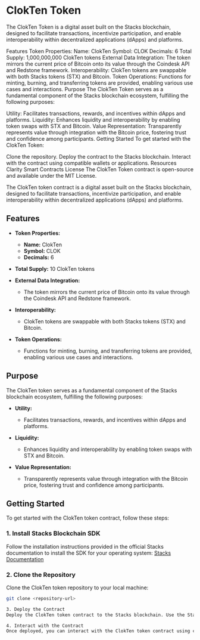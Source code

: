 # ClokTen Token
The ClokTen Token is a digital asset built on the Stacks blockchain, designed to facilitate transactions, incentivize participation, and enable interoperability within decentralized applications (dApps) and platforms.

Features
Token Properties:
Name: ClokTen
Symbol: CLOK
Decimals: 6
Total Supply: 1,000,000,000 ClokTen tokens
External Data Integration:
The token mirrors the current price of Bitcoin onto its value through the Coindesk API and Redstone framework.
Interoperability:
ClokTen tokens are swappable with both Stacks tokens (STX) and Bitcoin.
Token Operations:
Functions for minting, burning, and transferring tokens are provided, enabling various use cases and interactions.
Purpose
The ClokTen Token serves as a fundamental component of the Stacks blockchain ecosystem, fulfilling the following purposes:

Utility:
Facilitates transactions, rewards, and incentives within dApps and platforms.
Liquidity:
Enhances liquidity and interoperability by enabling token swaps with STX and Bitcoin.
Value Representation:
Transparently represents value through integration with the Bitcoin price, fostering trust and confidence among participants.
Getting Started
To get started with the ClokTen Token:

Clone the repository.
Deploy the contract to the Stacks blockchain.
Interact with the contract using compatible wallets or applications.
Resources
Clarity Smart Contracts
License
The ClokTen Token contract is open-source and available under the MIT License.

The ClokTen token contract is a digital asset built on the Stacks blockchain, designed to facilitate transactions, incentivize participation, and enable interoperability within decentralized applications (dApps) and platforms.

## Features

- **Token Properties:** 
  - **Name:** ClokTen
  - **Symbol:** CLOK
  - **Decimals:** 6

- **Total Supply:** 10 ClokTen tokens

- **External Data Integration:** 
  - The token mirrors the current price of Bitcoin onto its value through the Coindesk API and Redstone framework.

- **Interoperability:** 
  - ClokTen tokens are swappable with both Stacks tokens (STX) and Bitcoin.

- **Token Operations:** 
  - Functions for minting, burning, and transferring tokens are provided, enabling various use cases and interactions.

## Purpose

The ClokTen token serves as a fundamental component of the Stacks blockchain ecosystem, fulfilling the following purposes:

- **Utility:** 
  - Facilitates transactions, rewards, and incentives within dApps and platforms.

- **Liquidity:** 
  - Enhances liquidity and interoperability by enabling token swaps with STX and Bitcoin.

- **Value Representation:** 
  - Transparently represents value through integration with the Bitcoin price, fostering trust and confidence among participants.

## Getting Started

To get started with the ClokTen token contract, follow these steps:

### 1. Install Stacks Blockchain SDK

Follow the installation instructions provided in the official Stacks documentation to install the SDK for your operating system:
[Stacks Documentation](https://docs.blockstack.org/)

### 2. Clone the Repository

Clone the ClokTen token repository to your local machine:

```bash
git clone <repository-url>

3. Deploy the Contract
Deploy the ClokTen token contract to the Stacks blockchain. Use the Stacks CLI provided by the Stacks Blockchain SDK to deploy the contract.

4. Interact with the Contract
Once deployed, you can interact with the ClokTen token contract using compatible wallets or applications.
